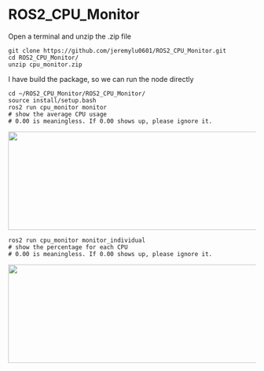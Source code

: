 # ROS2_CPU_Monitor

Open a terminal and unzip the .zip file

    git clone https://github.com/jeremylu0601/ROS2_CPU_Monitor.git
    cd ROS2_CPU_Monitor/
    unzip cpu_monitor.zip 
    
I have build the package, so we can run the node directly
    
    cd ~/ROS2_CPU_Monitor/ROS2_CPU_Monitor/
    source install/setup.bash
    ros2 run cpu_monitor monitor
    # show the average CPU usage
    # 0.00 is meaningless. If 0.00 shows up, please ignore it.
<img src="https://github.com/jeremylu0601/ROS2_CPU_Monitor/blob/master/images/overall.png" width="600" height="200">

    ros2 run cpu_monitor monitor_individual
    # show the percentage for each CPU
    # 0.00 is meaningless. If 0.00 shows up, please ignore it.
<img src="https://github.com/jeremylu0601/ROS2_CPU_Monitor/blob/master/images/individual.png" width="600" height="200">




    
    


   
